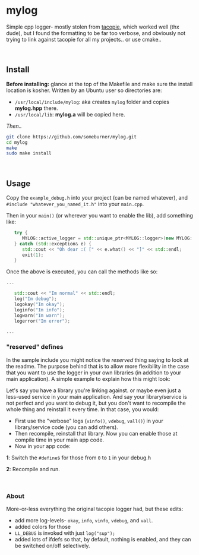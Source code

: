 # mylog

Simple cpp logger- mostly stolen from [tacopie](https://github.com/Cylix/tacopie), which worked well (thx dude), but
I found the formatting to be far too verbose, and obviously not trying to link against tacopie for all my projects.. or use
cmake..

<br>

## Install

**Before installing:** glance at the top of the Makefile and make sure the install location is kosher. Written by an Ubuntu user so directories are:

* `/usr/local/include/mylog`: aka creates `mylog` folder and copies **mylog.hpp** there.
* `/usr/local/lib`: **mylog.a** will be copied here.

*Then..*

```sh
git clone https://github.com/someburner/mylog.git
cd mylog
make
sudo make install
```

<br>

## Usage

Copy the `example_debug.h` into your project (can be named whatever), and `#include "whatever_you_named_it.h"` into your `main.cpp`. 

Then in your `main()` (or wherever you want to enable the lib), add something like:

```cpp
   try {
      MYLOG::active_logger = std::unique_ptr<MYLOG::logger>(new MYLOG::logger(MYLOG::logger::log_level::okay));
   } catch (std::exception& e) {
      std::cout << "Oh dear :( [" << e.what() << "]" << std::endl;
      exit(1);
   }
```

Once the above is executed, you can call the methods like so:

```cpp
...

   std::cout << "Im normal" << std::endl;
   log("Im debug");
   logokay("Im okay");
   loginfo("Im info");
   logwarn("Im warn");
   logerror("Im error");

...
```

### "reserved" defines

In the sample include you might notice the *reserved* thing saying to look at the readme. The purpose behind that is to allow more flexibility in the case that you want to use the logger in your own libraries (in addition to your main application). A simple example to explain how this might look:

Let's say you have a library you're linking against. or maybe even just a less-used service in your main application. And say your library/service is not perfect and you want to debug it, but you don't want to recompile the whole thing and reinstall it every time. In that case, you would:

* First use the "verbose" logs (`vinfo()`, `vdebug`, `vall()`) in your library/service code (you can add others).
* Then recompile, reinstall that library. Now you can enable those at compile time in your main app code.
* Now in your app code:

**1**: Switch the `#define`s for those from `0` to `1` in your debug.h

**2**: Recompile and run.

<br>

### About

More-or-less everything the original tacopie logger had, but these edits:

* add more log-levels- `okay`, `info`, `vinfo`, `vdebug`, and `vall`.
* added colors for those
* `LL_DEBUG` is invoked with just `log("sup");`
* added lots of ifdefs so that, by default, nothing is enabled, and they can be switched on/off selectively.
